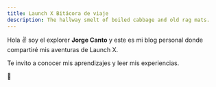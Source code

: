 ```yaml
---
title: Launch X Bitácora de viaje
description: The hallway smelt of boiled cabbage and old rag mats.
---
```


Hola ✌️  soy el explorer **Jorge Canto** y este es mi blog personal donde compartiré mis aventuras de Launch X.

Te invito a conocer mis aprendizajes y leer mis experiencias.

🚀
